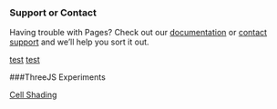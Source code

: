 
### Support or Contact

Having trouble with Pages? Check out our [documentation](https://docs.github.com/categories/github-pages-basics/) or [contact support](https://github.com/contact) and we’ll help you sort it out.

[test](Test.md)
[test](Test1.html)

###ThreeJS Experiments

[Cell Shading](Threejs/CellShading.html)
